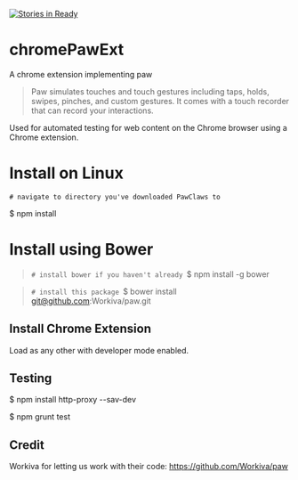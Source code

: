 [![Stories in Ready](https://badge.waffle.io/PawClaws/chromePawExt.png?label=ready&title=Ready)](https://waffle.io/PawClaws/chromePawExt)
# chromePawExt
A chrome extension implementing paw

> Paw simulates touches and touch gestures including taps, holds, swipes, pinches, and custom gestures. It comes with a touch recorder that can record your interactions.

Used for automated testing for web content on the Chrome browser using a Chrome extension.

# Install on Linux

`# navigate to directory you've downloaded PawClaws to`

$ npm install

# Install using Bower

> `# install bower if you haven't already
`$ npm install -g bower

> `# install this package
`$ bower install git@github.com:Workiva/paw.git

## Install Chrome Extension

Load as any other with developer mode enabled.

## Testing

$ npm install http-proxy --sav-dev

$ npm grunt test

## Credit 

Workiva for letting us work with their code: https://github.com/Workiva/paw


